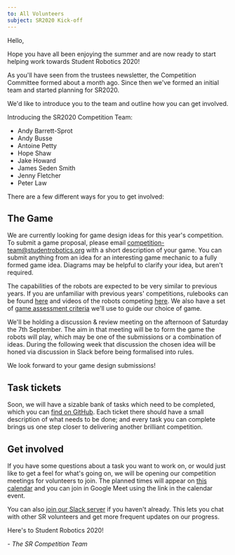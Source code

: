 ```yaml
---
to: All Volunteers
subject: SR2020 Kick-off
---
```


Hello,

Hope you have all been enjoying the summer and are now ready to start helping work towards Student Robotics 2020!

As you'll have seen from the trustees newsletter, the Competition Committee formed about a month ago. Since then we've formed an initial team and started planning for SR2020.

We'd like to introduce you to the team and outline how you can get involved.

Introducing the SR2020 Competition Team:

- Andy Barrett-Sprot
- Andy Busse
- Antoine Petty
- Hope Shaw
- Jake Howard
- James Seden Smith
- Jenny Fletcher
- Peter Law

There are a few different ways for you to get involved:

## The Game

We are currently looking for game design ideas for this year's competition. To submit a game proposal, please email competition-team@studentrobotics.org with a short description of your game. You can submit anything from an idea for an interesting game mechanic to a fully formed game idea. Diagrams may be helpful to clarify your idea, but aren't required.

The capabilities of the robots are expected to be very similar to previous years. If you are unfamiliar with previous years' competitions, rulebooks can be found [here](https://github.com/srobo/srweb/tree/master/resources) and videos of the robots competing [here](https://www.youtube.com/user/studentrobotics). We also have a set of [game assessment criteria](https://srobo.github.io/runbook/programme/game-design/assessment-criteria/) we'll use to guide our choice of game.

We'll be holding a discussion & review meeting on the afternoon of Saturday the
7th September. The aim in that meeting will be to form the game the robots will
play, which may be one of the submissions or a combination of ideas. During the
following week that discussion the chosen idea will be honed via discussion in
Slack before being formalised into rules.

We look forward to your game design submissions!

## Task tickets

Soon, we will have a sizable bank of tasks which need to be completed, which you can [find on GitHub](https://github.com/srobo/tasks/issues). Each ticket there should have a small description of what needs to be done; and every task you can complete brings us one step closer to delivering another brilliant competition.

## Get involved

If you have some questions about a task you want to work on, or would just like to get a feel for what's going on, we will be opening our competition meetings for volunteers to join. The planned times will appear on [this calendar](https://calendar.google.com/calendar/embed?src=studentrobotics.org_oqdjasvpps8smo0d5nte417rak%40group.calendar.google.com&ctz=Europe%2FLondon) and you can join in Google Meet using the link in the calendar event.

You can also [join our Slack server](https://goo.gl/forms/Maq41MHF8CYSRVn83) if you haven't already. This lets you chat with other SR volunteers and get more frequent updates on our progress.

Here's to Student Robotics 2020!

*- The SR Competition Team*
